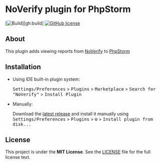 # NoVerify plugin for PhpStorm

[![Build](https://github.com/Danil42Russia/phpstorm-noverify-plugin/workflows/Build/badge.svg)][gh:build] [![GitHub license](https://img.shields.io/badge/license-MIT-blue.svg)](/LICENSE)

## About

This plugin adds viewing reports from [NoVerify](https://github.com/VKCOM/noverify) to [PhpStorm](https://www.jetbrains.com/phpstorm/)

## Installation

- Using IDE built-in plugin system:

  <kbd>Settings/Preferences</kbd> > <kbd>Plugins</kbd> > <kbd>Marketplace</kbd> > <kbd>Search for "NoVerify"</kbd> >
  <kbd>Install Plugin</kbd>

- Manually:

  Download the [latest release](https://github.com/Danil42Russia/phpstorm-noverify-plugin/releases/latest) and install
  it manually using
  <kbd>Settings/Preferences</kbd> > <kbd>Plugins</kbd> > <kbd>⚙️</kbd> > <kbd>Install plugin from disk...</kbd>

## License

This project is under the **MIT License**. See
the [LICENSE](https://github.com/Danil42Russia/phpstorm-noverify-plugin/blob/master/LICENSE) file
for the full license text.